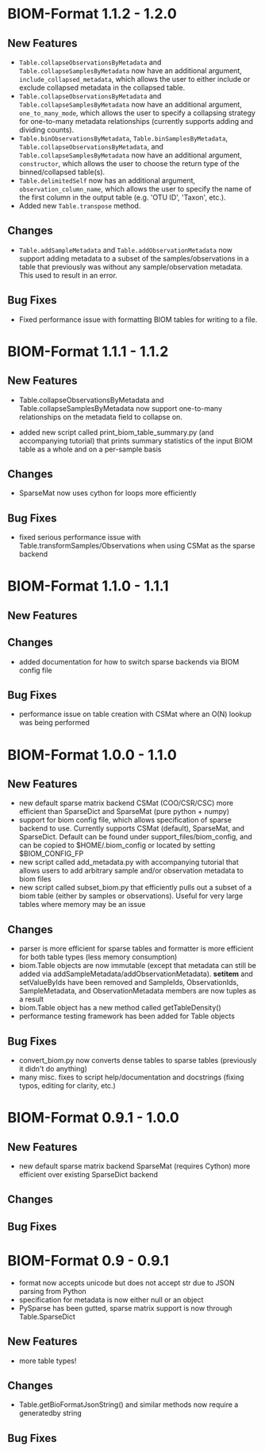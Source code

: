 BIOM-Format 1.1.2 - 1.2.0
=========================

New Features
------------

* ```Table.collapseObservationsByMetadata``` and ```Table.collapseSamplesByMetadata``` now have an additional argument, ```include_collapsed_metadata```, which allows the user to either include or exclude collapsed metadata in the collapsed table.
* ```Table.collapseObservationsByMetadata``` and ```Table.collapseSamplesByMetadata``` now have an additional argument, ```one_to_many_mode```, which allows the user to specify a collapsing strategy for one-to-many metadata relationships (currently supports adding and dividing counts).
* ```Table.binObservationsByMetadata```, ```Table.binSamplesByMetadata```, ```Table.collapseObservationsByMetadata```, and ```Table.collapseSamplesByMetadata``` now have an additional argument, ```constructor```, which allows the user to choose the return type of the binned/collapsed table(s).
* ```Table.delimitedSelf``` now has an additional argument, ```observation_column_name```, which allows the user to specify the name of the first column in the output table (e.g. 'OTU ID', 'Taxon', etc.).
* Added new ```Table.transpose``` method.

Changes
-------

* ```Table.addSampleMetadata``` and ```Table.addObservationMetadata``` now support adding metadata to a subset of the samples/observations in a table that previously was without any sample/observation metadata. This used to result in an error.

Bug Fixes
---------

* Fixed performance issue with formatting BIOM tables for writing to a file.

BIOM-Format 1.1.1 - 1.1.2
=========================

New Features
------------

* Table.collapseObservationsByMetadata and Table.collapseSamplesByMetadata now
support one-to-many relationships on the metadata field to collapse on.

* added new script called print_biom_table_summary.py (and accompanying tutorial) that prints summary statistics of the input BIOM table as a whole and on a per-sample basis

Changes
-------

* SparseMat now uses cython for loops more efficiently

Bug Fixes
---------

* fixed serious performance issue with Table.transformSamples/Observations when using CSMat as the sparse backend

BIOM-Format 1.1.0 - 1.1.1
=========================

New Features
------------

Changes
-------

* added documentation for how to switch sparse backends via BIOM config file

Bug Fixes
---------

* performance issue on table creation with CSMat where an O(N) lookup was being performed

BIOM-Format 1.0.0 - 1.1.0
=========================

New Features
------------

* new default sparse matrix backend CSMat (COO/CSR/CSC) more efficient than SparseDict and SparseMat (pure python + numpy)
* support for biom config file, which allows specification of sparse backend to use. Currently supports CSMat (default), SparseMat, and SparseDict. Default can be found under support_files/biom_config, and can be copied to $HOME/.biom_config or located by setting $BIOM_CONFIG_FP
* new script called add_metadata.py with accompanying tutorial that allows users to add arbitrary sample and/or observation metadata to biom files
* new script called subset_biom.py that efficiently pulls out a subset of a biom table (either by samples or observations). Useful for very large tables where memory may be an issue

Changes
-------

* parser is more efficient for sparse tables and formatter is more efficient for both table types (less memory consumption)
* biom.Table objects are now immutable (except that metadata can still be added via addSampleMetadata/addObservationMetadata). __setitem__ and setValueByIds have been removed and SampleIds, ObservationIds, SampleMetadata, and ObservationMetadata members are now tuples as a result
* biom.Table object has a new method called getTableDensity()
* performance testing framework has been added for Table objects

Bug Fixes
---------

* convert_biom.py now converts dense tables to sparse tables (previously it didn't do anything)
* many misc. fixes to script help/documentation and docstrings (fixing typos, editing for clarity, etc.)

BIOM-Format 0.9.1 - 1.0.0
=========================

New Features
------------

* new default sparse matrix backend SparseMat (requires Cython) more efficient over existing SparseDict backend

Changes
-------

Bug Fixes
---------

BIOM-Format 0.9 - 0.9.1
=======================

* format now accepts unicode but does not accept str due to JSON parsing from Python
* specification for metadata is now either null or an object
* PySparse has been gutted, sparse matrix support is now through Table.SparseDict

New Features
------------

* more table types!

Changes
-------

* Table.getBioFormatJsonString() and similar methods now require a generatedby string

Bug Fixes
---------
